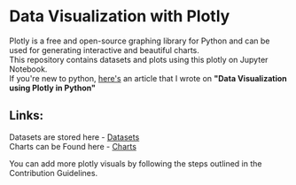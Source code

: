 # Data Visualization with Plotly
Plotly is a free and open-source graphing library for Python and can be used for generating interactive and beautiful charts. <br>
This repository contains datasets and plots using this plotly on Jupyter Notebook.  
If you're new to python, [here's](https://medium.datadriveninvestor.com/data-visualization-using-plotly-in-python-aeb44d65ea38) an article that I wrote on **"Data Visualization using Plotly in Python"** 
## Links:
Datasets are stored here - [Datasets](https://github.com/KemmieKemy/Data-Visualization-with-Plotly/tree/main/Datasets)<br>
Charts can be Found here - [Charts](https://github.com/KemmieKemy/Data-Visualization-with-Plotly/tree/main/Charts)
<p> You can add more plotly visuals by following the steps outlined in the Contribution Guidelines. </p>
